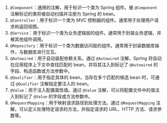 1. `@Component`：通用的注解，用于标识一个类为 Spring 组件。被 `@Component` 注解标记的类将被自动扫描并注册为 Spring 的 bean。
2. `@Controller`：用于标识一个类为 MVC 控制器的组件。通常用于处理用户请求和返回视图。
3. `@Service`：用于标识一个类为业务逻辑层的组件。通常用于封装业务逻辑，并被其他组件调用。
4. `@Repository`：用于标识一个类为数据访问层的组件。通常用于封装数据库操作，与数据库进行交互。
5. `@Autowired`：用于自动装配依赖关系。通过 `@Autowired` 注解，Spring 将自动在应用程序上下文中查找匹配的 bean，并将其注入到标记了 `@Autowired` 的字段、构造函数或方法参数中。
6. `@Qualifier`：用于指定具体的 bean，当存在多个匹配的候选 bean 时，可通过 `@Qualifier` 注解指定要注入的 bean。
7. `@Value`：用于注入配置属性值。通过 `@Value` 注解，可以将配置文件中的值注入到标记了 `@Value` 的字段或方法参数中。
8. `@RequestMapping`：用于映射请求路径到处理方法。通过 `@RequestMapping` 注解，可以定义处理特定请求的方法，并指定请求的 URL、HTTP 方法、请求参数等。